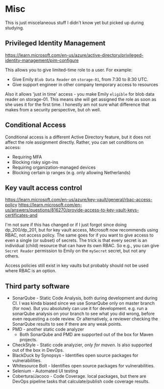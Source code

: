 # Misc

This is just miscelaneous stuff I didn't know yet but picked up during studying.

## Privileged Identity Management

<https://learn.microsoft.com/en-us/azure/active-directory/privileged-identity-management/pim-configure>

This allows you to give limited-time role to a user. For example:

- Give Emily `Blob Data Reader` on `storage-01`, from 7:30 to 8:30 UTC.
- Give support engineer in other company temporary access to resources

Also it allows 'just in time' access - you make Emily `eligible` for blob data reader on storage-01. This means she will get assigned the role as soon as she uses it for the first time. I honestly am not sure what difference that makes from a security perspective, but oh well.

## Conditional Access

Conditional access is a different Active Directory feature, but it does not affect the role assignment directly. Rather, you can set conditions on access:

- Requiring MFA
- Blocking risky sign-ins
- Requiring organization-managed devices
- Blocking certain ip ranges (e.g. only allowing Netherlands)

## Key vault access control

<https://learn.microsoft.com/en-us/azure/key-vault/general/rbac-access-policy>
<https://learn.microsoft.com/en-us/answers/questions/816270/provide-access-to-key-vault-keys-certificates-and>

I'm not sure if this has changed or if I just forgot since doing dp_200/dp_201, but for key vault access, Microsoft now recommends using RBAC, not access policy. The same goes for if you want to give access to even a single (or subset) of secrets. The trick is that every secret is an individual (child) resource that can have its own RBAC. So e.g., you can give `Secret Reader` permission to Emily on the `mySecret` secret, but not any others.

Access policies still exist in key vaults but probably should not be used where RBAC is an option.

## Third party software

- SonarQube - Static Code Analysis, both during development and during CI. I was kinda biased since we use SonarQube only on master branch (for now). But you absolutely can use it for development. e.g. run a sonarQube analysis on your branch to see what you did wrong, before even requesting a code review. Or alternatively, a reviewer checking the SonarQube results to see if there are any weak points.
- PMD - another static code analyzer
  - Both SonarQube and PMD are supported out of the box for Maven projects.
- CheckStyle - Static code analyzier, *only for maven*. Is also supported out of the box in DevOps.
- BlackDuck by Synopsys - Identifies open source packages for vulnerabilities.
- Whitesource Bolt -  Identifies open source packages for vulnerabilities.
- Selenium - Automated UI testing
- Cobertura/Jacoco - Code Coverage. local packages, but there are DevOps pipeline tasks that calculate/publish code coverage results.
